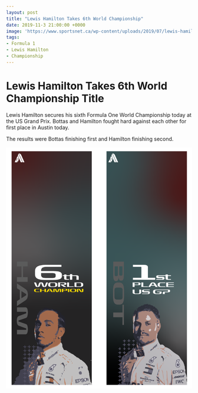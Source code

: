 ```yaml
---
layout: post
title: "Lewis Hamilton Takes 6th World Championship"
date: 2019-11-3 21:00:00 +0000
image: 'https://www.sportsnet.ca/wp-content/uploads/2019/07/lewis-hamilton-grnd-prix-1040x572.jpg'
tags:
- Formula 1
- Lewis Hamilton
- Championship
---
```


# Lewis Hamilton Takes 6th World Championship Title

  Lewis Hamilton secures his sixth Formula One World Championship today at the US Grand Prix. Bottas and Hamilton fought hard against each other for first place in Austin today.

  The results were Bottas finishing first and Hamilton finishing second.

  ![Graphic Bottas 1st, Hamilton 6th Championship](/images/Media/006WinningInfographic.png)
